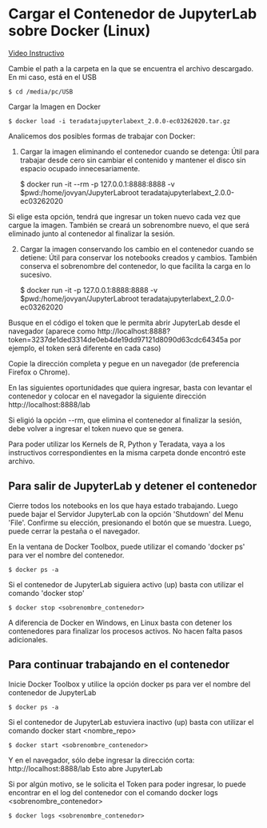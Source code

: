 # Cargar el Contenedor de JupyterLab sobre Docker (Linux)

[Video Instructivo](https://www.youtube.com/watch?v=6X2JaXfxKoU)

Cambie el path a la carpeta en la que se encuentra el archivo descargado. En mi caso, está en el USB

    $ cd /media/pc/USB

Cargar la Imagen en Docker

    $ docker load -i teradatajupyterlabext_2.0.0-ec03262020.tar.gz


Analicemos dos posibles formas de trabajar con Docker:

1. Cargar la imagen eliminando el contenedor cuando se detenga: Útil para trabajar desde cero sin cambiar el contenido y mantener el disco sin espacio ocupado innecesariamente.

    $ docker run -it --rm -p 127.0.0.1:8888:8888 -v $pwd:/home/jovyan/JupyterLabroot teradatajupyterlabext_2.0.0-ec03262020

Si elige esta opción, tendrá que ingresar un token nuevo cada vez que cargue la imagen. También se creará un sobrenombre nuevo, el que será eliminado junto al contenedor al finalizar la sesión.

2. Cargar la imagen conservando los cambio en el contenedor cuando se detiene: Útil para conservar los notebooks creados y cambios. También conserva el sobrenombre del contenedor, lo que facilita la carga en lo sucesivo.

    $ docker run -it -p 127.0.0.1:8888:8888 -v $pwd:/home/jovyan/JupyterLabroot teradatajupyterlabext_2.0.0-ec03262020




Busque en el código el token que le permita abrir JupyterLab desde el navegador (aparece como http://localhost:8888?token=3237de1ded3314de0eb4de19dd97121d8090d63cdc64345a por ejemplo, el token será diferente en cada caso)


Copie la dirección completa y pegue en un navegador (de preferencia Firefox o Chrome). 

En las siguientes oportunidades que quiera ingresar, basta con levantar el contenedor y colocar en el navegador la siguiente dirección http://localhost:8888/lab 

Si eligió la opción --rm, que elimina el contenedor al finalizar la sesión, debe volver a ingresar el token nuevo que se genera.

Para poder utilizar los Kernels de R, Python y Teradata, vaya a los instructivos correspondientes en la misma carpeta donde encontró este archivo. 



## Para salir de JupyterLab y detener el contenedor


Cierre todos los notebooks en los que haya estado trabajando. Luego puede bajar el Servidor JupyterLab con la opción 'Shutdown' del Menu 'File'. Confirme su elección, presionando el botón que se muestra. Luego, puede cerrar la pestaña o el navegador.


En la ventana de Docker Toolbox, puede utilizar el comando 'docker ps' para ver el nombre del contenedor.

    $ docker ps -a


Si el contenedor de JupyterLab siguiera activo (up) basta con utilizar el comando 'docker stop'

    $ docker stop <sobrenombre_contenedor>


A diferencia de Docker en Windows, en Linux basta con detener los contenedores para finalizar los procesos activos. No hacen falta pasos adicionales.



## Para continuar trabajando en el contenedor

Inicie Docker Toolbox y utilice la opción docker ps para ver el nombre del contenedor de JupyterLab

    $ docker ps -a


Si el contenedor de JupyterLab estuviera inactivo (up) basta con utilizar el comando docker start <nombre_repo>

    $ docker start <sobrenombre_contenedor>


Y en el navegador, sólo debe ingresar la dirección corta: http://localhost:8888/lab Esto abre JupyterLab


Si por algún motivo, se le solicita el Token para poder ingresar, lo puede encontrar en el log del contenedor con el comando docker logs <sobrenombre_contenedor>

    $ docker logs <sobrenombre_contenedor>
    
